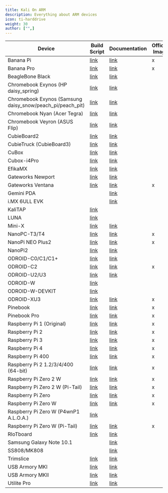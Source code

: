 ```yaml
---
title: Kali On ARM
description: Everything about ARM devices
icon: ti-harddrive
weight: 30
author: ["",]
---
```


| Device | Build Script | Documentation | Official Image | Community Image | Retired Image |
|--------|--------------|---------------|----------------|-----------------|---------------|
| Banana Pi                                                 | [link](https://gitlab.com/kalilinux/build-scripts/kali-arm/-/blob/master/banana-pi.sh)                       | [link](https://www.kali.org/docs/arm/banana-pi/)                   | x |   |   |
| Banana Pro                                                | [link](https://gitlab.com/kalilinux/build-scripts/kali-arm/-/blob/master/banana-pro.sh)                      | [link](https://www.kali.org/docs/arm/banana-pro/)                  | x |   |   |
| BeagleBone Black                                          | [link](https://gitlab.com/kalilinux/build-scripts/kali-arm/-/blob/master/beaglebone-black.sh)                | [link](https://www.kali.org/docs/arm/beaglebone-black/)            |   | x |   |
| Chromebook Exynos (HP daisy_spring)                       | [link](https://gitlab.com/kalilinux/build-scripts/kali-arm/-/blob/master/chromebook-exynos.sh)               | [link](https://www.kali.org/docs/arm/chromebook-exynos/)           |   | x |   |
| Chromebook Exynos (Samsung daisy_snow/peach_pi/peach_pit) | [link](https://gitlab.com/kalilinux/build-scripts/kali-arm/-/blob/master/chromebook-exynos.sh)               | [link](https://www.kali.org/docs/arm/chromebook-exynos/)           |   | x |   |
| Chromebook Nyan (Acer Tegra)                              | [link](https://gitlab.com/kalilinux/build-scripts/kali-arm/-/blob/master/chromebook-nyan.sh)                 | [link](https://www.kali.org/docs/arm/chromebook-nyan/)             |   | x |   |
| Chromebook Veyron (ASUS Flip)                             | [link](https://gitlab.com/kalilinux/build-scripts/kali-arm/-/blob/master/chromebook-veyron.sh)               | [link](https://www.kali.org/docs/arm/chromebook-veyron/)           |   | x |   |
| CubieBoard2                                               | [link](https://gitlab.com/kalilinux/build-scripts/kali-arm/-/blob/master/cubieboard2.sh)                     | [link](https://www.kali.org/docs/arm/cubieboard2/)                 |   | x |   |
| CubieTruck (CubieBoard3)                                  | [link](https://gitlab.com/kalilinux/build-scripts/kali-arm/-/blob/master/cubietruck.sh)                      | [link](https://www.kali.org/docs/arm/cubietruck/)                  |   | x |   |
| CuBox                                                     | [link](https://gitlab.com/kalilinux/build-scripts/kali-arm/-/blob/master/cubox.sh)                           | [link](https://www.kali.org/docs/arm/cubox/)                       |   | x |   |
| Cubox-i4Pro                                               | [link](https://gitlab.com/kalilinux/build-scripts/kali-arm/-/blob/master/cubox-i4pro.sh)                     | [link](https://www.kali.org/docs/arm/cubox-i4pro/)                 |   | x |   |
| EfikaMX                                                   | [link](https://gitlab.com/kalilinux/build-scripts/kali-arm/-/blob/master/archived/efikamx.sh)                | [link](https://www.kali.org/docs/arm/efikamx/)                     |   |   | x |
| Gateworks Newport                                         | [link](https://gitlab.com/kalilinux/build-scripts/kali-arm/-/blob/master/gateworks-newport.sh)               | [link](https://www.kali.org/docs/arm/gateworks-newport/)           |   | x |   |
| Gateworks Ventana                                         | [link](https://gitlab.com/kalilinux/build-scripts/kali-arm/-/blob/master/gateworks-ventana.sh)               | [link](https://www.kali.org/docs/arm/gateworks-ventana/)           | x |   |   |
| Gemini PDA                                                |                                                                                                              | [link](https://www.kali.org/docs/arm/gemini-pda/)                  |   |   | x |
| i.MX 6ULL EVK                                             |                                                                                                              | [link](https://www.kali.org/docs/arm/imx-6ull-evk/)                |   |   | x |
| KaliTAP                                                   | [link](https://gitlab.com/kalilinux/build-scripts/kali-arm/-/blob/master/archived/kalitap.sh)                |                                                                    |   |   | x |
| LUNA                                                      | [link](https://gitlab.com/kalilinux/build-scripts/kali-arm/-/blob/master/archived/luna.sh)                   |                                                                    |   |   | x |
| Mini-X                                                    | [link](https://gitlab.com/kalilinux/build-scripts/kali-arm/-/blob/master/mini-x.sh)                          | [link](https://www.kali.org/docs/arm/mini-x/)                      |   | x |   |
| NanoPC-T3/T4                                              | [link](https://gitlab.com/kalilinux/build-scripts/kali-arm/-/blob/master/nanopc-t.sh)                        | [link](https://www.kali.org/docs/arm/nanopc-t/)                    | x |   |   |
| NanoPi NEO Plus2                                          | [link](https://gitlab.com/kalilinux/build-scripts/kali-arm/-/blob/master/nanopi-neo-plus2.sh)                | [link](https://www.kali.org/docs/arm/nanopi-neo-plus2/)            | x |   |   |
| NanoPi2                                                   | [link](https://gitlab.com/kalilinux/build-scripts/kali-arm/-/blob/master/nanopi2.sh)                         | [link](https://www.kali.org/docs/arm/nanopi2/)                     |   | x |   |
| ODROID-C0/C1/C1+                                          | [link](https://gitlab.com/kalilinux/build-scripts/kali-arm/-/blob/master/odroid-c.sh)                        | [link](https://www.kali.org/docs/arm/odroid-c/)                    |   | x |   |
| ODROID-C2                                                 | [link](https://gitlab.com/kalilinux/build-scripts/kali-arm/-/blob/master/odroid-c2.sh)                       | [link](https://www.kali.org/docs/arm/odroid-c2/)                   | x |   |   |
| ODROID-U2/U3                                              | [link](https://gitlab.com/kalilinux/build-scripts/kali-arm/-/blob/master/odroid-u.sh)                        | [link](https://www.kali.org/docs/arm/odroid-u/)                    |   | x |   |
| ODROID-W                                                  | [link](https://gitlab.com/kalilinux/build-scripts/kali-arm/-/blob/master/archived/odroid-w.sh)               |                                                                    |   |   | x |
| ODROID-W-DEVKIT                                           | [link](https://gitlab.com/kalilinux/build-scripts/kali-arm/-/blob/master/archived/odroid-w-devkit.sh)        |                                                                    |   |   | x |
| ODROID-XU3                                                | [link](https://gitlab.com/kalilinux/build-scripts/kali-arm/-/blob/master/odroid-xu3.sh)                      | [link](https://www.kali.org/docs/arm/odroid-xu3/)                  | x |   |   |
| Pinebook                                                  | [link](https://gitlab.com/kalilinux/build-scripts/kali-arm/-/blob/master/pinebook.sh)                        | [link](https://www.kali.org/docs/arm/pinebook/)                    | x |   |   |
| Pinebook Pro                                              | [link](https://gitlab.com/kalilinux/build-scripts/kali-arm/-/blob/master/pinebook-pro.sh)                    | [link](https://www.kali.org/docs/arm/pinebook-pro/)                | x |   |   |
| Raspberry Pi 1 (Original)                                 | [link](https://gitlab.com/kalilinux/build-scripts/kali-arm/-/blob/master/raspberry-pi1.sh)                   | [link](https://www.kali.org/docs/arm/raspberry-pi/)                | x |   |   |
| Raspberry Pi 2                                            | [link](https://gitlab.com/kalilinux/build-scripts/kali-arm/-/blob/master/raspberry-pi.sh)                    | [link](https://www.kali.org/docs/arm/raspberry-pi-2/)              | x |   |   |
| Raspberry Pi 3                                            | [link](https://gitlab.com/kalilinux/build-scripts/kali-arm/-/blob/master/raspberry-pi.sh)                    | [link](https://www.kali.org/docs/arm/raspberry-pi-3/)              | x |   |   |
| Raspberry Pi 4                                            | [link](https://gitlab.com/kalilinux/build-scripts/kali-arm/-/blob/master/raspberry-pi.sh)                    | [link](https://www.kali.org/docs/arm/raspberry-pi-4/)              | x |   |   |
| Raspberry Pi 400                                          | [link](https://gitlab.com/kalilinux/build-scripts/kali-arm/-/blob/master/raspberry-pi.sh)                    | [link](https://www.kali.org/docs/arm/raspberry-pi-400/)            | x |   |   |
| Raspberry Pi 2 1.2/3/4/400 (64-bit)                       | [link](https://gitlab.com/kalilinux/build-scripts/kali-arm/-/blob/master/raspberry-pi-64-bit.sh)             | [link](https://www.kali.org/docs/arm/raspberry-pi-64-bit/)         | x |   |   |
| Raspberry Pi Zero 2 W                                     | [link](https://gitlab.com/kalilinux/build-scripts/kali-arm/-/blob/master/raspberry-pi-zero-2-w.sh)           | [link](https://www.kali.org/docs/arm/raspberry-pi-zero-2-w/)       | x |   |   |
| Raspberry Pi Zero 2 W (Pi-Tail)                           | [link](https://gitlab.com/kalilinux/build-scripts/kali-arm/-/blob/master/raspberry-pi-zero-2-w-pitail.sh)    | [link](https://www.kali.org/docs/arm/raspberry-pi-zero-w-pi-tail/) | x |   |   |
| Raspberry Pi Zero                                         | [link](https://gitlab.com/kalilinux/build-scripts/kali-arm/-/blob/master/raspberry-pi-zero-w.sh)             | [link](https://www.kali.org/docs/arm/raspberry-pi-zero/)           | x |   |   |
| Raspberry Pi Zero W                                       | [link](https://gitlab.com/kalilinux/build-scripts/kali-arm/-/blob/master/raspberry-pi-zero-w.sh)             | [link](https://www.kali.org/docs/arm/raspberry-pi-zero-w/)         | x |   |   |
| Raspberry Pi Zero W (P4wnP1 A.L.O.A.)                     | [link](https://gitlab.com/kalilinux/build-scripts/kali-arm/-/blob/master/raspberry-pi-zero-w-p4wnp1-aloa.sh) |                                                                    |   | x |   |
| Raspberry Pi Zero W (Pi-Tail)                             | [link](https://gitlab.com/kalilinux/build-scripts/kali-arm/-/blob/master/raspberry-pi-zero-w-pitail.sh)      | [link](https://www.kali.org/docs/arm/raspberry-pi-zero-w-pi-tail/) | x |   |   |
| RIoTboard                                                 | [link](https://gitlab.com/kalilinux/build-scripts/kali-arm/-/blob/master/riotboard.sh)                       | [link](https://www.kali.org/docs/arm/riotboard/)                   |   | x |   |
| Samsung Galaxy Note 10.1                                  |                                                                                                              | [link](https://www.kali.org/docs/arm/galaxy-note-10.1/)            |   |   | x |
| SS808/MK808                                               |                                                                                                              | [link](https://www.kali.org/docs/arm/ss808-mk808/)                 |   |   | x |
| Trimslice                                                 | [link](https://gitlab.com/kalilinux/build-scripts/kali-arm/-/blob/master/trimslice.sh)                       | [link](https://www.kali.org/docs/arm/trimslice/)                   |   | x |   |
| USB Armory MKI                                            | [link](https://gitlab.com/kalilinux/build-scripts/kali-arm/-/blob/master/usb-armory-mki.sh)                  | [link](https://www.kali.org/docs/arm/usb-armory-mki/)              |   | x |   |
| USB Armory MKII                                           | [link](https://gitlab.com/kalilinux/build-scripts/kali-arm/-/blob/master/usb-armory-mkii.sh)                 | [link](https://www.kali.org/docs/arm/usb-armory-mkii/)             |   | x |   |
| Utilite Pro                                               | [link](https://gitlab.com/kalilinux/build-scripts/kali-arm/-/blob/master/utilite-pro.sh)                     | [link](https://www.kali.org/docs/arm/utilite-pro/)                 |   | x |   |
